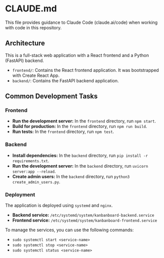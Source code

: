 # CLAUDE.md

This file provides guidance to Claude Code (claude.ai/code) when working with code in this repository.

## Architecture

This is a full-stack web application with a React frontend and a Python (FastAPI) backend.

-   `frontend/`: Contains the React frontend application. It was bootstrapped with Create React App.
-   `backend/`: Contains the FastAPI backend application.

## Common Development Tasks

### Frontend

-   **Run the development server:** In the `frontend` directory, run `npm start`.
-   **Build for production:** In the `frontend` directory, run `npm run build`.
-   **Run tests:** In the `frontend` directory, run `npm test`.

### Backend

-   **Install dependencies:** In the `backend` directory, run `pip install -r requirements.txt`.
-   **Run the development server:** In the `backend` directory, run `uvicorn server:app --reload`.
-   **Create admin users:** In the `backend` directory, run `python3 create_admin_users.py`.

### Deployment

The application is deployed using `systemd` and `nginx`.

-   **Backend service:** `/etc/systemd/system/kanbanboard-backend.service`
-   **Frontend service:** `/etc/systemd/system/kanbanboard-frontend.service`

To manage the services, you can use the following commands:

-   `sudo systemctl start <service-name>`
-   `sudo systemctl stop <service-name>`
-   `sudo systemctl status <service-name>`
